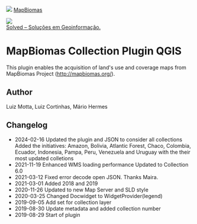 <!-- mapbiomas-->
[mapbiomas_logo]: https://k6f2r3a6.stackpathcdn.com/wp-content/uploads/2018/04/C%C3%B3pia-de-mapbiomas_IV%C6%92_a-01.png

![][mapbiomas_logo]
[MapBiomas](http://mapbiomas.org/)

<!-- Solved logo -->
[solved_logo]: https://solved.eco.br/wp-content/uploads/2017/10/LOGO-e1508272263303.png

![][solved_logo]  
[ Solved – Soluções em Geoinformação.](https://solved.eco.br/)


# MapBiomas Collection Plugin QGIS

This plugin enables the acquisition of land's use and coverage maps from MapBiomas Project (http://mapbiomas.org/).

## Author
Luiz Motta, Luiz Cortinhas, Mário Hermes


## Changelog
- 2024-02-16
Updated the plugin and JSON to consider all collections
Added the initiatives: Amazon, Bolivia, Atlantic Forest, Chaco, Colombia, Ecuador, Indonesia, Pampa, Peru, Venezuela and Uruguay with the their most updated colletions
- 2021-11-19
Enhanced WMS loading performance
Updated to Collection 6.0
- 2021-03-12
Fixed error decode open JSON. Thanks Maira.
- 2021-03-01
Added 2018 and 2019
- 2020-11-26
Updated to new Map Server and SLD style
- 2020-03-25
Changed Docwidget to WidgetProvider(legend)
- 2019-09-05
Add set for collection layer
- 2019-08-30
Update metadata and added collection number
- 2019-08-29
Start of plugin
